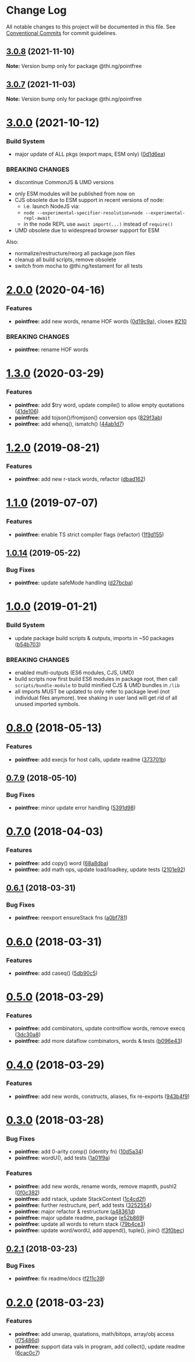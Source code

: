 # Change Log

All notable changes to this project will be documented in this file.
See [Conventional Commits](https://conventionalcommits.org) for commit guidelines.

## [3.0.8](https://github.com/thi-ng/umbrella/compare/@thi.ng/pointfree@3.0.7...@thi.ng/pointfree@3.0.8) (2021-11-10)

**Note:** Version bump only for package @thi.ng/pointfree





## [3.0.7](https://github.com/thi-ng/umbrella/compare/@thi.ng/pointfree@3.0.6...@thi.ng/pointfree@3.0.7) (2021-11-03)

**Note:** Version bump only for package @thi.ng/pointfree





# [3.0.0](https://github.com/thi-ng/umbrella/compare/@thi.ng/pointfree@2.0.36...@thi.ng/pointfree@3.0.0) (2021-10-12)


### Build System

* major update of ALL pkgs (export maps, ESM only) ([0d1d6ea](https://github.com/thi-ng/umbrella/commit/0d1d6ea9fab2a645d6c5f2bf2591459b939c09b6))


### BREAKING CHANGES

* discontinue CommonJS & UMD versions

- only ESM modules will be published from now on
- CJS obsolete due to ESM support in recent versions of node:
  - i.e. launch NodeJS via:
  - `node --experimental-specifier-resolution=node --experimental-repl-await`
  - in the node REPL use `await import(...)` instead of `require()`
- UMD obsolete due to widespread browser support for ESM

Also:
- normalize/restructure/reorg all package.json files
- cleanup all build scripts, remove obsolete
- switch from mocha to @thi.ng/testament for all tests






#  [2.0.0](https://github.com/thi-ng/umbrella/compare/@thi.ng/pointfree@1.3.3...@thi.ng/pointfree@2.0.0) (2020-04-16)

###  Features

- **pointfree:** add new words, rename HOF words ([0d19c9a](https://github.com/thi-ng/umbrella/commit/0d19c9a23de3fc4188d8d0329783211f5013716b)), closes [#210](https://github.com/thi-ng/umbrella/issues/210)

###  BREAKING CHANGES

- **pointfree:** rename HOF words

#  [1.3.0](https://github.com/thi-ng/umbrella/compare/@thi.ng/pointfree@1.2.10...@thi.ng/pointfree@1.3.0) (2020-03-29)

###  Features

- **pointfree:** add $try word, update compile() to allow empty quotations ([41de106](https://github.com/thi-ng/umbrella/commit/41de106e776ad102e827ccc062a19a4e637613a0))
- **pointfree:** add tojson()/fromjson() conversion ops ([829f3ab](https://github.com/thi-ng/umbrella/commit/829f3ab129084619c05b434732b46b6c26d32b5e))
- **pointfree:** add whenq(), ismatch() ([44ab1d7](https://github.com/thi-ng/umbrella/commit/44ab1d7f5ff52a9226b873b42adada3eac1674e9))

#  [1.2.0](https://github.com/thi-ng/umbrella/compare/@thi.ng/pointfree@1.1.3...@thi.ng/pointfree@1.2.0) (2019-08-21)

###  Features

- **pointfree:** add new r-stack words, refactor ([dbad162](https://github.com/thi-ng/umbrella/commit/dbad162))

#  [1.1.0](https://github.com/thi-ng/umbrella/compare/@thi.ng/pointfree@1.0.14...@thi.ng/pointfree@1.1.0) (2019-07-07)

###  Features

- **pointfree:** enable TS strict compiler flags (refactor) ([1f9d155](https://github.com/thi-ng/umbrella/commit/1f9d155))

##  [1.0.14](https://github.com/thi-ng/umbrella/compare/@thi.ng/pointfree@1.0.13...@thi.ng/pointfree@1.0.14) (2019-05-22)

###  Bug Fixes

- **pointfree:** update safeMode handling ([d27bcba](https://github.com/thi-ng/umbrella/commit/d27bcba))

#  [1.0.0](https://github.com/thi-ng/umbrella/compare/@thi.ng/pointfree@0.8.15...@thi.ng/pointfree@1.0.0) (2019-01-21)

###  Build System

- update package build scripts & outputs, imports in ~50 packages ([b54b703](https://github.com/thi-ng/umbrella/commit/b54b703))

###  BREAKING CHANGES

- enabled multi-outputs (ES6 modules, CJS, UMD)
- build scripts now first build ES6 modules in package root, then call   `scripts/bundle-module` to build minified CJS & UMD bundles in `/lib`
- all imports MUST be updated to only refer to package level   (not individual files anymore). tree shaking in user land will get rid of   all unused imported symbols.

#  [0.8.0](https://github.com/thi-ng/umbrella/compare/@thi.ng/pointfree@0.7.10...@thi.ng/pointfree@0.8.0) (2018-05-13)

###  Features

- **pointfree:** add execjs for host calls, update readme ([373701b](https://github.com/thi-ng/umbrella/commit/373701b))

##  [0.7.9](https://github.com/thi-ng/umbrella/compare/@thi.ng/pointfree@0.7.8...@thi.ng/pointfree@0.7.9) (2018-05-10)

###  Bug Fixes

- **pointfree:** minor update error handling ([5391d98](https://github.com/thi-ng/umbrella/commit/5391d98))

#  [0.7.0](https://github.com/thi-ng/umbrella/compare/@thi.ng/pointfree@0.6.2...@thi.ng/pointfree@0.7.0) (2018-04-03)

###  Features

- **pointfree:** add copy() word ([68a8dba](https://github.com/thi-ng/umbrella/commit/68a8dba))
- **pointfree:** add math ops, update load/loadkey, update tests ([2101e92](https://github.com/thi-ng/umbrella/commit/2101e92))

##  [0.6.1](https://github.com/thi-ng/umbrella/compare/@thi.ng/pointfree@0.6.0...@thi.ng/pointfree@0.6.1) (2018-03-31)

###  Bug Fixes

- **pointfree:** reexport ensureStack fns ([a0bf781](https://github.com/thi-ng/umbrella/commit/a0bf781))

#  [0.6.0](https://github.com/thi-ng/umbrella/compare/@thi.ng/pointfree@0.5.0...@thi.ng/pointfree@0.6.0) (2018-03-31)

###  Features

- **pointfree:** add caseq() ([5db90c5](https://github.com/thi-ng/umbrella/commit/5db90c5))

#  [0.5.0](https://github.com/thi-ng/umbrella/compare/@thi.ng/pointfree@0.4.0...@thi.ng/pointfree@0.5.0) (2018-03-29)

###  Features

- **pointfree:** add combinators, update controlflow words, remove execq ([3dc30a8](https://github.com/thi-ng/umbrella/commit/3dc30a8))
- **pointfree:** add more dataflow combinators, words & tests ([b096e43](https://github.com/thi-ng/umbrella/commit/b096e43))

#  [0.4.0](https://github.com/thi-ng/umbrella/compare/@thi.ng/pointfree@0.3.0...@thi.ng/pointfree@0.4.0) (2018-03-29)

###  Features

- **pointfree:** add new words, constructs, aliases, fix re-exports ([943b4f9](https://github.com/thi-ng/umbrella/commit/943b4f9))

#  [0.3.0](https://github.com/thi-ng/umbrella/compare/@thi.ng/pointfree@0.2.1...@thi.ng/pointfree@0.3.0) (2018-03-28)

###  Bug Fixes

- **pointfree:** add 0-arity comp() (identity fn) ([10d5a34](https://github.com/thi-ng/umbrella/commit/10d5a34))
- **pointfree:** wordU(), add tests ([1a01f9a](https://github.com/thi-ng/umbrella/commit/1a01f9a))

###  Features

- **pointfree:** add new words, rename words, remove mapnth, pushl2 ([0f0c382](https://github.com/thi-ng/umbrella/commit/0f0c382))
- **pointfree:** add rstack, update StackContext ([1c4cd2f](https://github.com/thi-ng/umbrella/commit/1c4cd2f))
- **pointfree:** further restructure, perf, add tests ([3252554](https://github.com/thi-ng/umbrella/commit/3252554))
- **pointfree:** major refactor & restructure ([a48361d](https://github.com/thi-ng/umbrella/commit/a48361d))
- **pointfree:** major update readme, package ([e52b869](https://github.com/thi-ng/umbrella/commit/e52b869))
- **pointfree:** update all words to return stack ([79b4ce3](https://github.com/thi-ng/umbrella/commit/79b4ce3))
- **pointfree:** update word/wordU, add append(), tuple(), join() ([f3f0bec](https://github.com/thi-ng/umbrella/commit/f3f0bec))

##  [0.2.1](https://github.com/thi-ng/umbrella/compare/@thi.ng/pointfree@0.2.0...@thi.ng/pointfree@0.2.1) (2018-03-23)

###  Bug Fixes

- **pointfree:** fix readme/docs ([f211c39](https://github.com/thi-ng/umbrella/commit/f211c39))

#  [0.2.0](https://github.com/thi-ng/umbrella/compare/@thi.ng/pointfree@0.1.0...@thi.ng/pointfree@0.2.0) (2018-03-23)

###  Features

- **pointfree:** add unwrap, quatations, math/bitops, array/obj access ([f75486d](https://github.com/thi-ng/umbrella/commit/f75486d))
- **pointfree:** support data vals in program, add collect(), update readme ([6cac0c7](https://github.com/thi-ng/umbrella/commit/6cac0c7))
